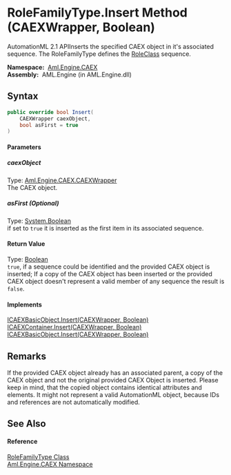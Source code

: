 RoleFamilyType.Insert Method (CAEXWrapper, Boolean)
===================================================
AutomationML 2.1 APIInserts the specified CAEX object in it's associated sequence. The RoleFamilyType defines the [RoleClass][1] sequence.

  **Namespace:**  [Aml.Engine.CAEX][2]  
  **Assembly:**  AML.Engine (in AML.Engine.dll)

Syntax
------

```csharp
public override bool Insert(
	CAEXWrapper caexObject,
	bool asFirst = true
)
```

#### Parameters

##### *caexObject*
Type: [Aml.Engine.CAEX.CAEXWrapper][3]  
The CAEX object.

##### *asFirst* (Optional)
Type: [System.Boolean][4]  
 if set to `true` it is inserted as the first item in its associated sequence.

#### Return Value
Type: [Boolean][4]  
`true`, if a sequence could be identified and the provided CAEX object is inserted; If a copy of the CAEX object has been inserted or the provided CAEX object doesn't represent a valid member of any sequence the result is `false`. 
#### Implements
[ICAEXBasicObject.Insert(CAEXWrapper, Boolean)][5]  
[ICAEXContainer.Insert(CAEXWrapper, Boolean)][6]  
[ICAEXBasicObject.Insert(CAEXWrapper, Boolean)][5]  


Remarks
-------
 If the provided CAEX object already has an associated parent, a copy of the CAEX object and not the original provided CAEX Object is inserted. Please keep in mind, that the copied object contains identical attributes and elements. It might not represent a valid AutomationML object, because IDs and references are not automatically modified. 

See Also
--------

#### Reference
[RoleFamilyType Class][7]  
[Aml.Engine.CAEX Namespace][2]  

[1]: RoleClass.md
[2]: ../README.md
[3]: ../CAEXWrapper/README.md
[4]: https://docs.microsoft.com/dotnet/api/system.boolean
[5]: ../ICAEXBasicObject/Insert.md
[6]: ../ICAEXContainer/Insert.md
[7]: README.md
[8]: https://www.automationml.org
[9]: ../../icons/logoShade.png